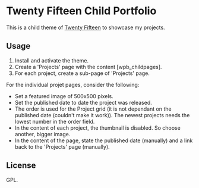 # Twenty Fifteen Child Portfolio

This is a child theme of [Twenty Fifteen](https://wordpress.org/themes/twentyfifteen/) to showcase my projects.

## Usage

1.  Install and activate the theme.
2.  Create a 'Projects' page with the content [wpb_childpages].
3.  For each project, create a sub-page of 'Projects' page.

For the individual projet pages, consider the following:

- Set a featured image of 500x500 pixels.
- Set the published date to date the project was released.
- The order is used for the Project grid (it is not dependant on the published date (couldn't make it work)). The newest projects needs the lowest number in the order field.
- In the content of each project, the thumbnail is disabled. So choose another, bigger image.
- In the content of the page, state the published date (manually) and a link back to the 'Projects' page (manually).

## License

GPL.
